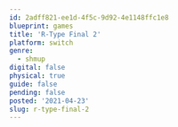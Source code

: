 ```yaml
---
id: 2adff821-ee1d-4f5c-9d92-4e1148ffc1e8
blueprint: games
title: 'R-Type Final 2'
platform: switch
genre:
  - shmup
digital: false
physical: true
guide: false
pending: false
posted: '2021-04-23'
slug: r-type-final-2
---
```

